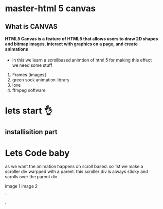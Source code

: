 # master-html 5 canvas

## What is CANVAS
#### HTML5 Canvas is a feature of HTML5 that allows users to draw 2D shapes and bitmap images, interact with graphics on a page, and create animations

- in this we learn a scrollbased animtion of html 5 for making this effect we need some stuff
1. Frames [images]
2. green sock animation library
3. love
4. ffmpeg software

# lets start 👌

## installisition part

# Lets Code baby

as we want the animation happens on scroll based. so 1st we make a scroller div warpped with a parent. this scroller div is always sticky and scrolls over the parent div

image 1
image 2

`
    <div class="w-full h-screen bg-zinc-900">
        <div class="parent relative top-0 left-0 w-full h-[700vh] bg-zinc-800">
            <div class="w-full sticky top-0 left-0 h-screen bg-red-500">
                <!-- here we write canvas -->
            </div>
        </div>
    </div>

`

